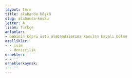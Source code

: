 ```yaml
---
layout: term
title: alabanda köşkü
slug: alabanda-kosku
letter: A
lisan: Türkçe
anlamlar:
- Geminin köprü üstü alabandalarına konulan kapalı bölme
ozellikler:
- - isim
  - denizcilik
ornekler:
- - ''
orneklerkaynak:
- - ''
---
```

